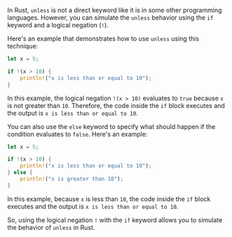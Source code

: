 In Rust, `unless` is not a direct keyword like it is in some other programming languages. However, you can simulate the `unless` behavior using the `if` keyword and a logical negation (`!`). 

Here's an example that demonstrates how to use `unless` using this technique:

```rust
let x = 5;

if !(x > 10) {
    println!("x is less than or equal to 10");
}
```

In this example, the logical negation `!(x > 10)` evaluates to `true` because `x` is not greater than `10`. Therefore, the code inside the `if` block executes and the output is `x is less than or equal to 10`.

You can also use the `else` keyword to specify what should happen if the condition evaluates to `false`. Here's an example:

```rust
let x = 5;

if !(x > 10) {
    println!("x is less than or equal to 10");
} else {
    println!("x is greater than 10");
}
```

In this example, because `x` is less than `10`, the code inside the `if` block executes and the output is `x is less than or equal to 10`.

So, using the logical negation `!` with the `if` keyword allows you to simulate the behavior of `unless` in Rust.